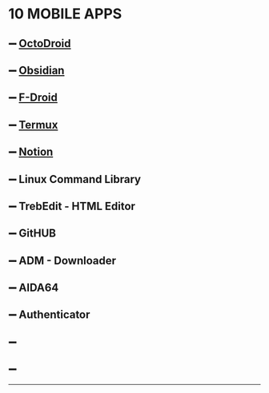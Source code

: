 # 10 MOBILE APPS
 ## ➖ [OctoDroid](https://github.com/slapperwan/gh4a "Github client for Android")
 ## ➖ [Obsidian](https://obsidian.md/)
 ## ➖ [F-Droid](https://f-droid.org/)
 ## ➖ [Termux](https://termux.dev/en/)
 ## ➖ [Notion](https://www.notion.so/)
 ## ➖ Linux Command Library
 ## ➖ TrebEdit - HTML Editor
 ## ➖ GitHUB
 ## ➖ ADM - Downloader
 ## ➖ AIDA64
 ## ➖ Authenticator
 ## ➖ 
 ## ➖ 
---